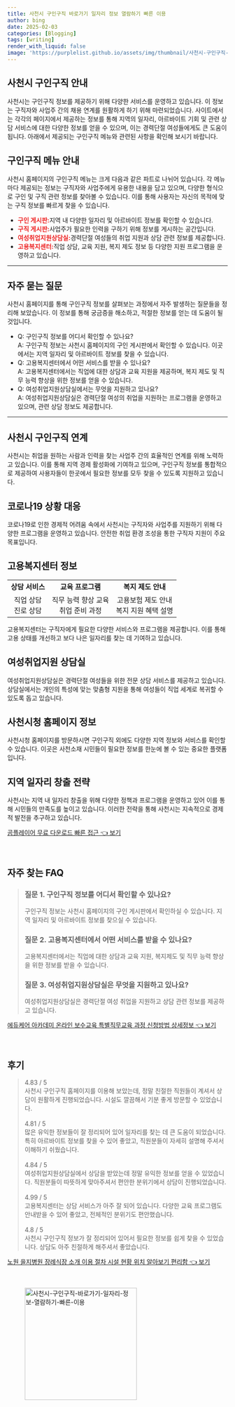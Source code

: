 ```yaml
---
title: 사천시 구인구직 바로가기 일자리 정보 열람하기 빠른 이용
author: bing
date: 2025-02-03
categories: [Blogging]
tags: [writing]
render_with_liquid: false
image: 'https://purplelist.github.io/assets/img/thumbnail/사천시-구인구직-바로가기-일자리-정보-열람하기-빠른-이용.webp'
---
```



<h2 id='사천시_구인구직_안내'>사천시 구인구직 안내</h2>

<p>사천시는 구인구직 정보를 제공하기 위해 다양한 서비스를 운영하고 있습니다. 이 정보는 구직자와 사업주 간의 채용 연계를 원활하게 하기 위해 마련되었습니다. 사이트에서는 각각의 페이지에서 제공하는 정보를 통해 지역의 일자리, 아르바이트 기회 및 관련 상담 서비스에 대한 다양한 정보를 얻을 수 있으며, 이는 경력단절 여성들에게도 큰 도움이 됩니다. 아래에서 제공되는 구인구직 메뉴와 관련된 사항을 확인해 보시기 바랍니다.</p>

<h2 id='구인구직_메뉴_안내'>구인구직 메뉴 안내</h2>

<p>사천시 홈페이지의 구인구직 메뉴는 크게 다음과 같은 파트로 나뉘어 있습니다. 각 메뉴마다 제공되는 정보는 구직자와 사업주에게 유용한 내용을 담고 있으며, 다양한 형식으로 구인 및 구직 관련 정보를 찾아볼 수 있습니다. 이를 통해 사용자는 자신의 목적에 맞는 구직 정보를 빠르게 찾을 수 있습니다.</p>

<ul>
    <li><b><span style="color: #ee2323;">구인 게시판:</span></b>지역 내 다양한 일자리 및 아르바이트 정보를 확인할 수 있습니다.</li>
    <li><b><span style="color: #ee2323;">구직 게시판:</span></b>사업주가 필요한 인력을 구하기 위해 정보를 게시하는 공간입니다.</li>
    <li><b><span style="color: #ee2323;">여성취업지원상담실:</span></b>경력단절 여성들의 취업 지원과 상담 관련 정보를 제공합니다.</li>
    <li><b><span style="color: #ee2323;">고용복지센터:</span></b>직업 상담, 교육 지원, 복지 제도 정보 등 다양한 지원 프로그램을 운영하고 있습니다.</li>
</ul>

<hr />

<h2 id='자주_묻는_질문'>자주 묻는 질문</h2>

<p>사천시 홈페이지를 통해 구인구직 정보를 살펴보는 과정에서 자주 발생하는 질문들을 정리해 보았습니다. 이 정보를 통해 궁금증을 해소하고, 적절한 정보를 얻는 데 도움이 될 것입니다.</p>

<ul>
    <li>Q: 구인구직 정보를 어디서 확인할 수 있나요? <br>A: 구인구직 정보는 사천시 홈페이지의 구인 게시판에서 확인할 수 있습니다. 이곳에서는 지역 일자리 및 아르바이트 정보를 찾을 수 있습니다.</li>
    <li>Q: 고용복지센터에서 어떤 서비스를 받을 수 있나요? <br>A: 고용복지센터에서는 직업에 대한 상담과 교육 지원을 제공하며, 복지 제도 및 직무 능력 향상을 위한 정보를 얻을 수 있습니다.</li>
    <li>Q: 여성취업지원상담실에서는 무엇을 지원하고 있나요? <br>A: 여성취업지원상담실은 경력단절 여성의 취업을 지원하는 프로그램을 운영하고 있으며, 관련 상담 정보도 제공합니다.</li>
</ul>

<hr />

<h2 id='사천시_구인구직_연계'>사천시 구인구직 연계</h2>

<p>사천시는 취업을 원하는 사람과 인력을 찾는 사업주 간의 효율적인 연계를 위해 노력하고 있습니다. 이를 통해 지역 경제 활성화에 기여하고 있으며, 구인구직 정보를 통합적으로 제공하여 사용자들이 한곳에서 필요한 정보를 모두 찾을 수 있도록 지원하고 있습니다.</p>

<h2 id='코로나19_상황_대응'>코로나19 상황 대응</h2>

<p>코로나19로 인한 경제적 어려움 속에서 사천시는 구직자와 사업주를 지원하기 위해 다양한 프로그램을 운영하고 있습니다. 안전한 취업 환경 조성을 통한 구직자 지원이 주요 목표입니다.</p>

<h2 id='고용복지센터_정보'>고용복지센터 정보</h2>

<table>
    <tr>
        <td style="text-align: center; height: 17px;"><b>상담 서비스</b></td>
        <td style="text-align: center; height: 17px;"><b>교육 프로그램</b></td>
        <td style="text-align: center; height: 17px;"><b>복지 제도 안내</b></td>
    </tr>
    <tr>
        <td style="text-align: center; height: 17px;">직업 상담<br>진로 상담</td>
        <td style="text-align: center; height: 17px;">직무 능력 향상 교육<br>취업 준비 과정</td>
        <td style="text-align: center; height: 17px;">고용보험 제도 안내<br>복지 지원 혜택 설명</td>
    </tr>
</table>

<p>고용복지센터는 구직자에게 필요한 다양한 서비스와 프로그램을 제공합니다. 이를 통해 고용 상태를 개선하고 보다 나은 일자리를 찾는 데 기여하고 있습니다.</p>

<h2 id='여성취업지원_상담실'>여성취업지원 상담실</h2>

<p>여성취업지원상담실은 경력단절 여성들을 위한 전문 상담 서비스를 제공하고 있습니다. 상담실에서는 개인의 특성에 맞는 맞춤형 지원을 통해 여성들이 직업 세계로 복귀할 수 있도록 돕고 있습니다.</p>

<h2 id='사천시청_홈페이지_정보'>사천시청 홈페이지 정보</h2>

<p>사천시청 홈페이지를 방문하시면 구인구직 외에도 다양한 지역 정보와 서비스를 확인할 수 있습니다. 이곳은 사천소재 시민들이 필요한 정보를 한눈에 볼 수 있는 중요한 플랫폼입니다.</p>

<h2 id='지역_일자리_창출_전략'>지역 일자리 창출 전략</h2>

<p>사천시는 지역 내 일자리 창출을 위해 다양한 정책과 프로그램을 운영하고 있어 이를 통해 시민들의 만족도를 높이고 있습니다. 이러한 전략을 통해 사천시는 지속적으로 경제적 발전을 추구하고 있습니다.</p>


<p><a class="click-button" title="곰플레이어 무료 다운로드 빠른 접근" href="https://purplelist.github.io/posts/%EA%B3%B0%ED%94%8C%EB%A0%88%EC%9D%B4%EC%96%B4-%EB%AC%B4%EB%A3%8C-%EB%8B%A4%EC%9A%B4%EB%A1%9C%EB%93%9C-%EB%B9%A0%EB%A5%B8-%EC%A0%91%EA%B7%BC/" rel="dofollow">곰플레이어 무료 다운로드 빠른 접근 👈 보기</a></p><br>
<h2 id='자주_찾는_FAQ'>자주 찾는 FAQ</h2>
<div itemscope="" itemtype="https://schema.org/FAQPage">
<blockquote>
<div itemscope="" itemprop="mainEntity" itemtype="https://schema.org/Question">
<h3 itemprop="name">질문 1. 구인구직 정보를 어디서 확인할 수 있나요?</h3>
<div itemscope="" itemprop="acceptedAnswer" itemtype="https://schema.org/Answer">
<span itemprop="text">
<p>구인구직 정보는 사천시 홈페이지의 구인 게시판에서 확인하실 수 있습니다. 지역 일자리 및 아르바이트 정보를 찾으실 수 있습니다.</p>
</span>
</div>
</div>
<div itemscope="" itemprop="mainEntity" itemtype="https://schema.org/Question">
<h3 itemprop="name">질문 2. 고용복지센터에서 어떤 서비스를 받을 수 있나요?</h3>
<div itemscope="" itemprop="acceptedAnswer" itemtype="https://schema.org/Answer">
<span itemprop="text">
<p>고용복지센터에서는 직업에 대한 상담과 교육 지원, 복지제도 및 직무 능력 향상을 위한 정보를 받을 수 있습니다.</p>
</span>
</div>
</div>
<div itemscope="" itemprop="mainEntity" itemtype="https://schema.org/Question">
<h3 itemprop="name">질문 3. 여성취업지원상담실은 무엇을 지원하고 있나요?</h3>
<div itemscope="" itemprop="acceptedAnswer" itemtype="https://schema.org/Answer">
<span itemprop="text">
<p>여성취업지원상담실은 경력단절 여성 취업을 지원하고 상담 관련 정보를 제공하고 있습니다.</p>
</span>
</div>
</div>
</blockquote>
</div>
<p><a class="click-button" title="에듀케어 아카데미 온라인 보수교육 특별직무교육 과정 신청방법 상세정보" href="https://purplelist.github.io/posts/%EC%97%90%EB%93%80%EC%BC%80%EC%96%B4-%EC%95%84%EC%B9%B4%EB%8D%B0%EB%AF%B8-%EC%98%A8%EB%9D%BC%EC%9D%B8-%EB%B3%B4%EC%88%98%EA%B5%90%EC%9C%A1-%ED%8A%B9%EB%B3%84%EC%A7%81%EB%AC%B4%EA%B5%90%EC%9C%A1-%EA%B3%BC%EC%A0%95-%EC%8B%A0%EC%B2%AD%EB%B0%A9%EB%B2%95-%EC%83%81%EC%84%B8%EC%A0%95%EB%B3%B4/" rel="dofollow">에듀케어 아카데미 온라인 보수교육 특별직무교육 과정 신청방법 상세정보 👈 보기</a></p><br>
<h2 id='후기'>후기</h2>
<div itemscope itemtype="https://schema.org/Product">
  <blockquote>
  <div itemprop="review" itemscope itemtype="https://schema.org/Review">
      <div itemprop="reviewRating" itemscope itemtype="https://schema.org/Rating"> <span itemprop="ratingValue">4.83</span> / <span itemprop="bestRating">5</span> </div>
      <span itemprop="reviewBody">사천시 구인구직 홈페이지를 이용해 보았는데, 정말 친절한 직원들이 계셔서 상담이 원활하게 진행되었습니다. 시설도 깔끔해서 기분 좋게 방문할 수 있었습니다.</span>
  </div>
  <br>
  <div itemprop="review" itemscope itemtype="https://schema.org/Review">
      <div itemprop="reviewRating" itemscope itemtype="https://schema.org/Rating"> <span itemprop="ratingValue">4.81</span> / <span itemprop="bestRating">5</span> </div>
      <span itemprop="reviewBody">많은 유익한 정보들이 잘 정리되어 있어 일자리를 찾는 데 큰 도움이 되었습니다. 특히 아르바이트 정보를 찾을 수 있어 좋았고, 직원분들이 자세히 설명해 주셔서 이해하기 쉬웠습니다.</span>
  </div>
  <br>
  <div itemprop="review" itemscope itemtype="https://schema.org/Review">
      <div itemprop="reviewRating" itemscope itemtype="https://schema.org/Rating"> <span itemprop="ratingValue">4.84</span> / <span itemprop="bestRating">5</span> </div>
      <span itemprop="reviewBody">여성취업지원상담실에서 상담을 받았는데 정말 유익한 정보를 얻을 수 있었습니다. 직원분들이 따뜻하게 맞아주셔서 편안한 분위기에서 상담이 진행되었습니다.</span>
  </div>
  <br>
  <div itemprop="review" itemscope itemtype="https://schema.org/Review">
      <div itemprop="reviewRating" itemscope itemtype="https://schema.org/Rating"> <span itemprop="ratingValue">4.99</span> / <span itemprop="bestRating">5</span> </div>
      <span itemprop="reviewBody">고용복지센터는 상담 서비스가 아주 잘 되어 있습니다. 다양한 교육 프로그램도 안내받을 수 있어 좋았고, 전체적인 분위기도 편안했습니다.</span>
  </div>
  <br>
  <div itemprop="review" itemscope itemtype="https://schema.org/Review">
      <div itemprop="reviewRating" itemscope itemtype="https://schema.org/Rating"> <span itemprop="ratingValue">4.8</span> / <span itemprop="bestRating">5</span> </div>
      <span itemprop="reviewBody">사천시 구인구직 정보가 잘 정리되어 있어서 필요한 정보를 쉽게 찾을 수 있었습니다. 상담도 아주 친절하게 해주셔서 좋았습니다.</span>
  </div>
  </blockquote>
</div>
<p><a class="click-button" title="노원 을지병원 장례식장 소개 이용 절차 시설 현황 위치 알아보기 편리함" href="https://purplelist.github.io/posts/%EB%85%B8%EC%9B%90-%EC%9D%84%EC%A7%80%EB%B3%91%EC%9B%90-%EC%9E%A5%EB%A1%80%EC%8B%9D%EC%9E%A5-%EC%86%8C%EA%B0%9C-%EC%9D%B4%EC%9A%A9-%EC%A0%88%EC%B0%A8-%EC%8B%9C%EC%84%A4-%ED%98%84%ED%99%A9-%EC%9C%84%EC%B9%98-%EC%95%8C%EC%95%84%EB%B3%B4%EA%B8%B0-%ED%8E%B8%EB%A6%AC%ED%95%A8/" rel="dofollow">노원 을지병원 장례식장 소개 이용 절차 시설 현황 위치 알아보기 편리함 👈 보기</a></p><br>
<figure class="image"><img src="https://purplelist.github.io/assets/img/thumbnail/사천시-구인구직-바로가기-일자리-정보-열람하기-빠른-이용.webp" alt="사천시-구인구직-바로가기-일자리-정보-열람하기-빠른-이용" width="256" height="256"></figure>
